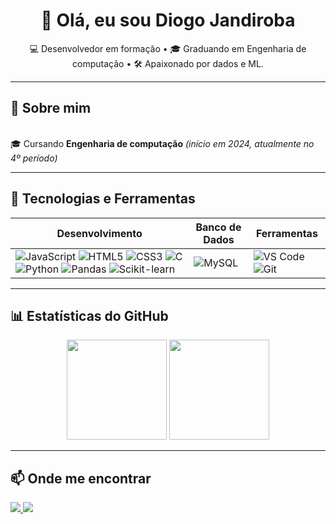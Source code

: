 <h1 align="center">👋 Olá, eu sou Diogo Jandiroba</h1>

<p align="center">
  💻 Desenvolvedor em formação • 🎓 Graduando em Engenharia de computação • 🛠 Apaixonado por dados e ML.
</p>

---

## 📖 Sobre mim
<br>🎓 Cursando **Engenharia de computação** *(início em 2024, atualmente no 4º período)*

---

## 🚀 Tecnologias e Ferramentas

| Desenvolvimento | Banco de Dados | Ferramentas |
| --------------- | -------------- | ----------- |
|![JavaScript](https://img.shields.io/badge/JavaScript-F7E017?style=for-the-badge&logo=javascript&logoColor=black) ![HTML5](https://img.shields.io/badge/HTML5-E34F26?style=for-the-badge&logo=html5&logoColor=white) ![CSS3](https://img.shields.io/badge/CSS3-1572B6?style=for-the-badge&logo=css3&logoColor=white) ![C](https://img.shields.io/badge/C-00599C?style=for-the-badge&logo=c&logoColor=white) ![Python](https://img.shields.io/badge/Python-3776AB?style=for-the-badge&logo=python&logoColor=white) ![Pandas](https://img.shields.io/badge/Pandas-150458?style=for-the-badge&logo=pandas&logoColor=white) ![Scikit-learn](https://img.shields.io/badge/Scikit--learn-F7931E?style=for-the-badge&logo=scikit-learn&logoColor=white) | ![MySQL](https://img.shields.io/badge/MySQL-4479A1?style=for-the-badge&logo=mysql&logoColor=white) | ![VS Code](https://img.shields.io/badge/Visual_Studio_Code-007ACC?style=for-the-badge&logo=visual-studio-code&logoColor=white) ![Git](https://img.shields.io/badge/Git-F05033?style=for-the-badge&logo=git&logoColor=white) |


---

## 📊 Estatísticas do GitHub

<p align="center">
  <img src="c" height="160"/>
  <img src="https://github-readme-stats.vercel.app/api?username=diogojandiroba1&show_icons=true&theme=tokyonight" height="160"/>
</p>

---

## 📫 Onde me encontrar
<p align="left">
  <a href="https://github.com/diogojandiroba1" target="_blank">
    <img src="https://img.shields.io/badge/GitHub-000000?style=for-the-badge&logo=github&logoColor=white"/>
  </a>
  <a href="https://www.linkedin.com/in/diogojandiroba" target="_blank">
    <img src="https://img.shields.io/badge/LinkedIn-0077B5?style=for-the-badge&logo=linkedin&logoColor=white"/>
  </a>
</p>
